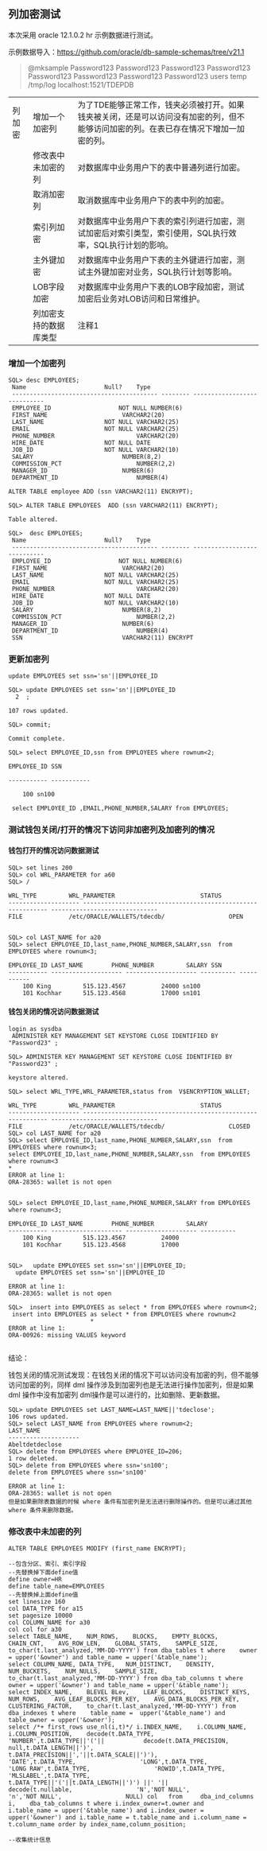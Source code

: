 ## 列加密测试

本次采用 oracle 12.1.0.2 hr 示例数据进行测试。

示例数据导入：https://github.com/oracle/db-sample-schemas/tree/v21.1

>  @mksample Password123 Password123 Password123 Password123 Password123 Password123 Password123 Password123 users temp /tmp/log localhost:1521/TDEPDB

|        |                        |                                                              |      |
| ------ | ---------------------- | :----------------------------------------------------------- | ---- |
| 列加密 | 增加一个加密列         | 为了TDE能够正常工作，钱夹必须被打开。如果钱夹被关闭，还是可以访问没有加密的列，但不能够访问加密的列。在表已存在情况下增加一加密的列。 |      |
|        | 修改表中未加密的列     | 对数据库中业务用户下的表中普通列进行加密。                   |      |
|        | 取消加密列             | 取消数据库中业务用户下的表中列的加密。                       |      |
|        | 索引列加密             | 对数据库中业务用户下表的索引列进行加密，测试加密后对索引类型，索引使用，SQL执行效率，SQL执行计划的影响。 |      |
|        | 主外键加密             | 对数据库中业务用户下表的主外键进行加密，测试主外键加密对业务，SQL执行计划等影响。 |      |
|        | LOB字段加密            | 对数据库中业务用户下表的LOB字段加密，测试加密后业务对LOB访问和日常维护。 |      |
|        | 列加密支持的数据库类型 | 注释1                                                        |      |

[^注释1]: Oracle官方支持列加密的字段类型有如下几种： • BINARY_DOUBLE • BINARY_FLOAT • CHAR • DATE • INTERVAL DAY TO SECOND • INTERVAL YEAR TO MONTH • LOBs (Internal LOBs and SECUREFILE LOBs Only) • NCHAR • NUMBER • NVARCHAR2 • RAW • TIMESTAMP (includes TIMESTAMP WITH TIME ZONE and TIMESTAMP WITH LOCAL TIME ZONE) • VARCHAR2增加一个加密列

### 增加一个加密列

```
SQL> desc EMPLOYEES;
 Name					   Null?    Type
 ----------------------------------------- -------- ----------------------------
 EMPLOYEE_ID				   NOT NULL NUMBER(6)
 FIRST_NAME					    VARCHAR2(20)
 LAST_NAME				   NOT NULL VARCHAR2(25)
 EMAIL					   NOT NULL VARCHAR2(25)
 PHONE_NUMBER					    VARCHAR2(20)
 HIRE_DATE				   NOT NULL DATE
 JOB_ID 				   NOT NULL VARCHAR2(10)
 SALARY 					    NUMBER(8,2)
 COMMISSION_PCT 				    NUMBER(2,2)
 MANAGER_ID					    NUMBER(6)
 DEPARTMENT_ID					    NUMBER(4)
```

```
ALTER TABLE employee ADD (ssn VARCHAR2(11) ENCRYPT);
```

```
SQL> ALTER TABLE EMPLOYEES  ADD (ssn VARCHAR2(11) ENCRYPT);

Table altered.

SQL>  desc EMPLOYEES;
 Name					   Null?    Type
 ----------------------------------------- -------- ----------------------------
 EMPLOYEE_ID				   NOT NULL NUMBER(6)
 FIRST_NAME					    VARCHAR2(20)
 LAST_NAME				   NOT NULL VARCHAR2(25)
 EMAIL					   NOT NULL VARCHAR2(25)
 PHONE_NUMBER					    VARCHAR2(20)
 HIRE_DATE				   NOT NULL DATE
 JOB_ID 				   NOT NULL VARCHAR2(10)
 SALARY 					    NUMBER(8,2)
 COMMISSION_PCT 				    NUMBER(2,2)
 MANAGER_ID					    NUMBER(6)
 DEPARTMENT_ID					    NUMBER(4)
 SSN						    VARCHAR2(11) ENCRYPT
```

### 更新加密列 

```
update EMPLOYEES set ssn='sn'||EMPLOYEE_ID

SQL> update EMPLOYEES set ssn='sn'||EMPLOYEE_ID
  2  ;

107 rows updated.

SQL> commit;

Commit complete.

SQL> select EMPLOYEE_ID,ssn from EMPLOYEES where rownum<2;

EMPLOYEE_ID SSN

----------- -----------

	100 sn100
```

```
 select EMPLOYEE_ID ,EMAIL,PHONE_NUMBER,SALARY from EMPLOYEES;
```

### 测试钱包关闭/打开的情况下访问非加密列及加密列的情况

#### 钱包打开的情况访问数据测试

```
SQL> set lines 200
SQL> col WRL_PARAMETER for a60
SQL> /

WRL_TYPE	     WRL_PARAMETER						  STATUS
-------------------- ------------------------------------------------------------ ------------------------------
FILE		     /etc/ORACLE/WALLETS/tdecdb/				  OPEN


SQL> col LAST_NAME for a20
SQL> select EMPLOYEE_ID,last_name,PHONE_NUMBER,SALARY,ssn  from EMPLOYEES where rownum<3;

EMPLOYEE_ID LAST_NAME		 PHONE_NUMBER		  SALARY SSN
----------- -------------------- -------------------- ---------- -----------
	100 King		 515.123.4567		   24000 sn100
	101 Kochhar		 515.123.4568		   17000 sn101

```

#### 钱包关闭的情况访问数据测试

```
login as sysdba
 ADMINISTER KEY MANAGEMENT SET KEYSTORE CLOSE IDENTIFIED BY "Password23" ;
```

```
SQL> ADMINISTER KEY MANAGEMENT SET KEYSTORE CLOSE IDENTIFIED BY "Password23" ;

keystore altered.

SQL> select WRL_TYPE,WRL_PARAMETER,status from	V$ENCRYPTION_WALLET;

WRL_TYPE	     WRL_PARAMETER						  STATUS
-------------------- ------------------------------------------------------------ ------------------------------
FILE		     /etc/ORACLE/WALLETS/tdecdb/				  CLOSED
SQL> col LAST_NAME for a20
SQL> select EMPLOYEE_ID,last_name,PHONE_NUMBER,SALARY,ssn  from EMPLOYEES where rownum<3;
select EMPLOYEE_ID,last_name,PHONE_NUMBER,SALARY,ssn  from EMPLOYEES where rownum<3
*
ERROR at line 1:
ORA-28365: wallet is not open


SQL> select EMPLOYEE_ID,last_name,PHONE_NUMBER,SALARY from EMPLOYEES where rownum<3;

EMPLOYEE_ID LAST_NAME		 PHONE_NUMBER		  SALARY
----------- -------------------- -------------------- ----------
	100 King		 515.123.4567		   24000
	101 Kochhar		 515.123.4568		   17000


SQL>   update EMPLOYEES set ssn='sn'||EMPLOYEE_ID;
  update EMPLOYEES set ssn='sn'||EMPLOYEE_ID
         *
ERROR at line 1:
ORA-28365: wallet is not open

SQL>  insert into EMPLOYEES as select * from EMPLOYEES where rownum<2;
 insert into EMPLOYEES as select * from EMPLOYEES where rownum<2
                       *
ERROR at line 1:
ORA-00926: missing VALUES keyword


```

结论：

钱包关闭的情况测试发现：在钱包关闭的情况下可以访问没有加密的列，但不能够访问加密的列，同样 dml 操作涉及到加密列也是无法进行操作加密列，但是如果 dml 操作中没有加密列 dml操作是可以进行的，比如删除、更新数据。

```
SQL> update EMPLOYEES set LAST_NAME=LAST_NAME||'tdeclose';
106 rows updated.
SQL> select LAST_NAME from EMPLOYEES where rownum<2;
LAST_NAME
--------------------
Abeltdetdeclose
SQL> delete from EMPLOYEES where EMPLOYEE_ID=206;
1 row deleted.
SQL> delete from EMPLOYEES where ssn='sn100';
delete from EMPLOYEES where ssn='sn100'
            *
ERROR at line 1:
ORA-28365: wallet is not open
但是如果删除表数据的时候 where 条件有加密列是无法进行删除操作的。但是可以通过其他where 条件来删除数据。
```

### 修改表中未加密的列

```
ALTER TABLE EMPLOYEES MODIFY (first_name ENCRYPT);
```

```
--包含分区、索引、索引字段
--先替换掉下面define值
define owner=HR
define table_name=EMPLOYEES
--先替换掉上面define值
set linesize 160
col DATA_TYPE for a15
set pagesize 10000
col COLUMN_NAME for a30
col col for a30
select TABLE_NAME,    NUM_ROWS,    BLOCKS,    EMPTY_BLOCKS,    CHAIN_CNT,    AVG_ROW_LEN,    GLOBAL_STATS,    SAMPLE_SIZE,   to_char(t.last_analyzed,'MM-DD-YYYY') from dba_tables t where    owner = upper('&owner') and table_name = upper('&table_name');
select COLUMN_NAME, DATA_TYPE,   NUM_DISTINCT,    DENSITY,    NUM_BUCKETS,    NUM_NULLS,    SAMPLE_SIZE,    to_char(t.last_analyzed,'MM-DD-YYYY') from dba_tab_columns t where   owner = upper('&owner') and table_name = upper('&table_name');
select INDEX_NAME,    BLEVEL BLev,    LEAF_BLOCKS,    DISTINCT_KEYS,    NUM_ROWS,    AVG_LEAF_BLOCKS_PER_KEY,    AVG_DATA_BLOCKS_PER_KEY,    CLUSTERING_FACTOR,    to_char(t.last_analyzed,'MM-DD-YYYY') from    dba_indexes t where    table_name =  upper('&table_name') and table_owner = upper('&owner');
select /*+ first_rows use_nl(i,t)*/ i.INDEX_NAME,    i.COLUMN_NAME,    i.COLUMN_POSITION,    decode(t.DATA_TYPE,           'NUMBER',t.DATA_TYPE||'('||           decode(t.DATA_PRECISION,                  null,t.DATA_LENGTH||')',                  t.DATA_PRECISION||','||t.DATA_SCALE||')'),                  'DATE',t.DATA_TYPE,                  'LONG',t.DATA_TYPE,                  'LONG RAW',t.DATA_TYPE,                  'ROWID',t.DATA_TYPE,                  'MLSLABEL',t.DATA_TYPE,                  t.DATA_TYPE||'('||t.DATA_LENGTH||')') ||' '||           decode(t.nullable,                  'N','NOT NULL',                  'n','NOT NULL',                  NULL) col   from     dba_ind_columns i,    dba_tab_columns t where i.index_owner=t.owner and     i.table_name = upper('&table_name') and i.index_owner = upper('&owner') and i.table_name = t.table_name and i.column_name = t.column_name order by index_name,column_position;

--收集统计信息
```

